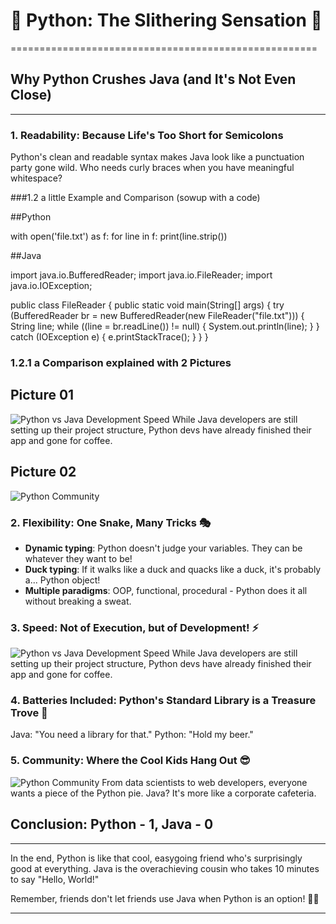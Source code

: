 # 🐍 Python: The Slithering Sensation 🚀
=====================================================

## Why Python Crushes Java (and It's Not Even Close)
---------------------------------------------------

### 1. Readability: Because Life's Too Short for Semicolons

Python's clean and readable syntax makes Java look like a punctuation party gone wild. Who needs curly braces when you have meaningful whitespace?

###1.2 a little Example and Comparison (sowup with a code)

##Python

with open('file.txt') as f:
    for line in f:
        print(line.strip())

##Java

import java.io.BufferedReader;
import java.io.FileReader;
import java.io.IOException;

public class FileReader {
    public static void main(String[] args) {
        try (BufferedReader br = new BufferedReader(new FileReader("file.txt"))) {
            String line;
            while ((line = br.readLine()) != null) {
                System.out.println(line);
            }
        } catch (IOException e) {
            e.printStackTrace();
        }
    }
}

### 1.2.1 a Comparison explained with 2 Pictures

## Picture 01
![Python vs Java Development Speed](https://files.oaiusercontent.com/file-AaH9XNZFYWk4TTqQ8TmYKU?se=2025-03-07T09%3A13%3A21Z&sp=r&sv=2024-08-04&sr=b&rscc=max-age%3D604800%2C%20immutable%2C%20private&rscd=attachment%3B%20filename%3Df57477ae-fcc1-4033-b4ab-e65d34b03fe2.webp&sig=%2BKXmBM%2B9yxtSEvZIx7HRlMVeaip%2BR/sSKFaL9GiIZ9g%3D)
While Java developers are still setting up their project structure, Python devs have already finished their app and gone for coffee.

## Picture 02
![Python Community](https://files.oaiusercontent.com/file-KTKHB3RCVYiru1pLG4BGzm?se=2025-03-07T09%3A17%3A31Z&sp=r&sv=2024-08-04&sr=b&rscc=max-age%3D604800%2C%20immutable%2C%20private&rscd=attachment%3B%20filename%3De77ebc28-97e1-479c-bb77-a3a350c5d357.webp&sig=9xlm%2Bdp99eHJYbOpUQSQDJbWBkQLgXGmJqjbfexlOe8%3D "Python has a vibrant community")


### 2. Flexibility: One Snake, Many Tricks 🎭

- **Dynamic typing**: Python doesn't judge your variables. They can be whatever they want to be!
- **Duck typing**: If it walks like a duck and quacks like a duck, it's probably a... Python object!
- **Multiple paradigms**: OOP, functional, procedural - Python does it all without breaking a sweat.

### 3. Speed: Not of Execution, but of Development! ⚡

![Python vs Java Development Speed](https://example.com/python-speed.jpg "Python is faster in development")
While Java developers are still setting up their project structure, Python devs have already finished their app and gone for coffee.

### 4. Batteries Included: Python's Standard Library is a Treasure Trove 🧰

Java: "You need a library for that."
Python: "Hold my beer."

### 5. Community: Where the Cool Kids Hang Out 😎

![Python Community](https://example.com/python-community.jpg "Python has a vibrant community")
From data scientists to web developers, everyone wants a piece of the Python pie. Java? It's more like a corporate cafeteria.

## Conclusion: Python - 1, Java - 0
-----------------------------------

In the end, Python is like that cool, easygoing friend who's surprisingly good at everything. Java is the overachieving cousin who takes 10 minutes to say "Hello, World!"

Remember, friends don't let friends use Java when Python is an option! 🐍💖

---


